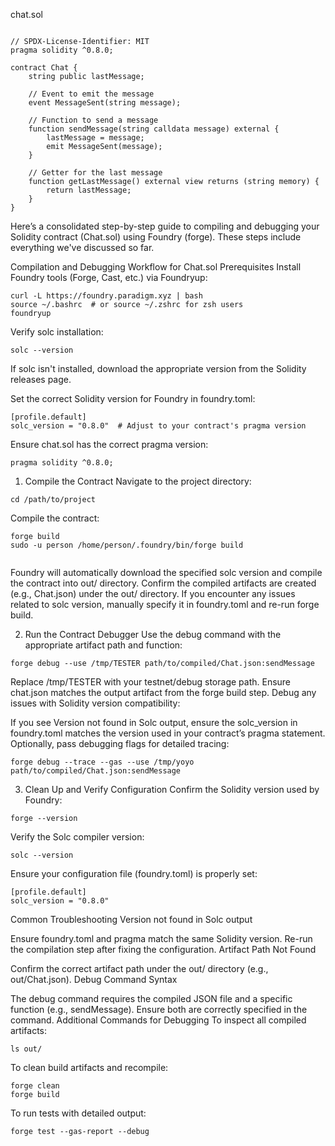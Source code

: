 
chat.sol

```

// SPDX-License-Identifier: MIT
pragma solidity ^0.8.0;

contract Chat {
    string public lastMessage;

    // Event to emit the message
    event MessageSent(string message);

    // Function to send a message
    function sendMessage(string calldata message) external {
        lastMessage = message;
        emit MessageSent(message);
    }

    // Getter for the last message
    function getLastMessage() external view returns (string memory) {
        return lastMessage;
    }
}

```

Here’s a consolidated step-by-step guide to compiling and debugging your Solidity contract (Chat.sol) using Foundry (forge). These steps include everything we've discussed so far.

Compilation and Debugging Workflow for Chat.sol
Prerequisites
Install Foundry tools (Forge, Cast, etc.) via Foundryup:

```
curl -L https://foundry.paradigm.xyz | bash
source ~/.bashrc  # or source ~/.zshrc for zsh users
foundryup
```
Verify solc installation:

```
solc --version
```

If solc isn't installed, download the appropriate version from the Solidity releases page.

Set the correct Solidity version for Foundry in foundry.toml:

```
[profile.default]
solc_version = "0.8.0"  # Adjust to your contract's pragma version
```
Ensure chat.sol has the correct pragma version:

```
pragma solidity ^0.8.0;
```

1. Compile the Contract
Navigate to the project directory:

```
cd /path/to/project
```
Compile the contract:

```
forge build
sudo -u person /home/person/.foundry/bin/forge build


```
Foundry will automatically download the specified solc version and compile the contract into out/ directory.
Confirm the compiled artifacts are created (e.g., Chat.json) under the out/ directory.
If you encounter any issues related to solc version, manually specify it in foundry.toml and re-run forge build.

2. Run the Contract Debugger
Use the debug command with the appropriate artifact path and function:

```
forge debug --use /tmp/TESTER path/to/compiled/Chat.json:sendMessage
```
Replace /tmp/TESTER with your testnet/debug storage path.
Ensure chat.json matches the output artifact from the forge build step.
Debug any issues with Solidity version compatibility:

If you see Version not found in Solc output, ensure the solc_version in foundry.toml matches the version used in your contract’s pragma statement.
Optionally, pass debugging flags for detailed tracing:

```
forge debug --trace --gas --use /tmp/yoyo path/to/compiled/Chat.json:sendMessage
```

3. Clean Up and Verify Configuration
Confirm the Solidity version used by Foundry:

```
forge --version
```
Verify the Solc compiler version:

```
solc --version
```

Ensure your configuration file (foundry.toml) is properly set:

```
[profile.default]
solc_version = "0.8.0"
```

Common Troubleshooting
Version not found in Solc output

Ensure foundry.toml and pragma match the same Solidity version.
Re-run the compilation step after fixing the configuration.
Artifact Path Not Found

Confirm the correct artifact path under the out/ directory (e.g., out/Chat.json).
Debug Command Syntax

The debug command requires the compiled JSON file and a specific function (e.g., sendMessage). Ensure both are correctly specified in the command.
Additional Commands for Debugging
To inspect all compiled artifacts:

```
ls out/
```
To clean build artifacts and recompile:

```
forge clean
forge build
```
To run tests with detailed output:

```
forge test --gas-report --debug
```

